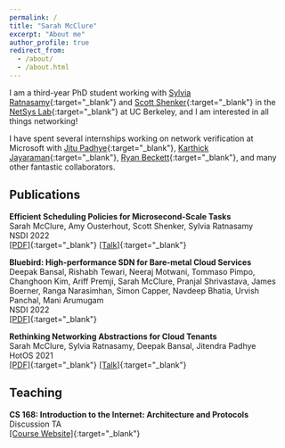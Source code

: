 ```yaml
---
permalink: /
title: "Sarah McClure"
excerpt: "About me"
author_profile: true
redirect_from: 
  - /about/
  - /about.html
---
```


I am a third-year PhD student working with [Sylvia Ratnasamy](https://people.eecs.berkeley.edu/~sylvia/){:target="_blank"} and [Scott Shenker](http://www.icsi.berkeley.edu/icsi/people/shenker){:target="_blank"} in the [NetSys Lab](https://netsys.cs.berkeley.edu/){:target="_blank"} at UC Berkeley, and I am interested in all things networking!

I have spent several internships working on network verification at Microsoft with [Jitu Padhye](https://www.microsoft.com/en-us/research/people/padhye/recent-projects/){:target="_blank"}, [Karthick Jayaraman](https://www.linkedin.com/in/kjayaram/){:target="_blank"}, [Ryan Beckett](https://www.microsoft.com/en-us/research/people/rybecket/){:target="_blank"}, and many other fantastic collaborators.

Publications
------
**Efficient Scheduling Policies for Microsecond-Scale Tasks**<br/>
Sarah McClure, Amy Ousterhout, Scott Shenker, Sylvia Ratnasamy<br/>
NSDI 2022<br/>
[[PDF]](https://www.usenix.org/system/files/nsdi22-paper-mcclure_2.pdf){:target="_blank"} [[Talk]](https://www.youtube.com/watch?v=xDQg-J0jLmI){:target="_blank"}


**Bluebird: High-performance SDN for Bare-metal Cloud Services**<br/>
Deepak Bansal, Rishabh Tewari, Neeraj Motwani, Tommaso Pimpo, Changhoon Kim, Ariff Premji, Sarah McClure, 
Pranjal Shrivastava, James Boerner, Ranga Narasimhan, Simon Capper, Navdeep Bhatia, Urvish Panchal, Mani Arumugam<br/>
NSDI 2022<br/>
[[PDF]](https://www.usenix.org/system/files/nsdi22-paper-arumugam.pdf){:target="_blank"}


**Rethinking Networking Abstractions for Cloud Tenants**<br/>
Sarah McClure, Sylvia Ratnasamy, Deepak Bansal, Jitendra Padhye<br/>
HotOS 2021<br/>
[[PDF]](https://dl.acm.org/doi/pdf/10.1145/3458336.3465303){:target="_blank"} [[Talk]](https://www.youtube.com/watch?v=YR24NIBxOcY&list=PLl-7Fg11LUZe_6cCrz6sVvTbE_8SEobNB&index=7){:target="_blank"}

Teaching
------
**CS 168: Introduction to the Internet: Architecture and Protocols**<br/>
Discussion TA<br/>
[[Course Website]](http://cs168.io/){:target="_blank"}

